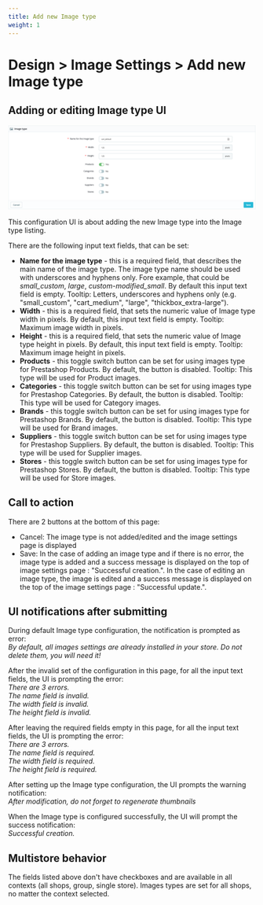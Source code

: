 ```yaml
---
title: Add new Image type
weight: 1
---
```


# Design > Image Settings > Add new Image type

## Adding or editing Image type UI

![Adding or editing Image type panel](static/img/image-settings-add-edit-image-type.png)

This configuration UI is about adding the new Image type into the Image type listing.

There are the following input text fields, that can be set:

- **Name for the image type**  - this is a required field, that describes the main name of the image type. The image type name should be used with underscores and hyphens only. Fore example, that could be _small_custom_, _large_, _custom-modified_small_. By default this input text field is empty. Tooltip: Letters, underscores and hyphens only (e.g. "small_custom", "cart_medium", "large", "thickbox_extra-large").
- **Width** - this is a required field, that sets the numeric value of Image type width in pixels. By default, this input text field is empty. Tooltip: Maximum image width in pixels.
- **Height** - this is a required field, that sets the numeric value of Image type height in pixels. By default, this input text field is empty. Tooltip: Maximum image height in pixels.
- **Products** - this toggle switch button can be set for using images type for Prestashop Products. By default, the button is disabled. Tooltip: This type will be used for Product images.
- **Categories** - this toggle switch button can be set for using images type for Prestashop Categories. By default, the button is disabled. Tooltip: This type will be used for Category images.
- **Brands** - this toggle switch button can be set for using images type for Prestashop Brands. By default, the button is disabled. Tooltip: This type will be used for Brand images.
- **Suppliers** - this toggle switch button can be set for using images type for Prestashop Suppliers. By default, the button is disabled. Tooltip: This type will be used for Supplier images.
- **Stores** - this toggle switch button can be set for using images type for Prestashop Stores. By default, the button is disabled. Tooltip: This type will be used for Store images.

 ## Call to action 
 There are 2 buttons at the bottom of this page: 
 - Cancel: The image type is not added/edited and the image settings page is displayed
 - Save: In the case of adding an image type and if there is no error, the image type is added and a success message is displayed on the top of image settings page : "Successful creation.". In the case of editing an image type, the image is edited and a success message is displayed on the top of the image settings page : "Successful update.".

## UI notifications after submitting

During default Image type configuration, the notification is prompted as error: <br>
_By default, all images settings are already installed in your store. Do not delete them, you will need it!_

After the invalid set of the configuration in this page, for all the input text fields, the UI is prompting the error: <br>
_There are 3 errors.<br>
The name field is invalid.<br>
The width field is invalid.<br>
The height field is invalid._<br>

After leaving the required fields empty in this page, for all the input text fields, the UI is prompting the error: <br>
_There are 3 errors.<br>
The name field is required.<br>
The width field is required.<br>
The height field is required._<br>

After setting up the Image type configuration, the UI prompts the warning notification: <br>
_After modification, do not forget to regenerate thumbnails_

When the Image type is configured successfully, the UI will prompt the success notification:<br>
_Successful creation._

## Multistore behavior

The fields listed above don't have checkboxes and are available in all contexts (all shops, group, single store).
Images types are set for all shops, no matter the context selected.
